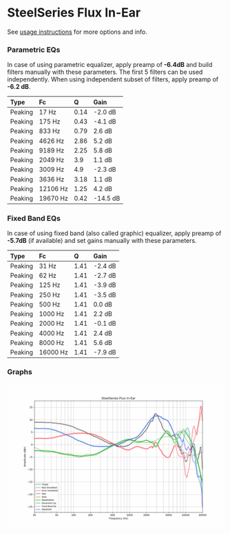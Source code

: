 # SteelSeries Flux In-Ear
See [usage instructions](https://github.com/jaakkopasanen/AutoEq#usage) for more options and info.

### Parametric EQs
In case of using parametric equalizer, apply preamp of **-6.4dB** and build filters manually
with these parameters. The first 5 filters can be used independently.
When using independent subset of filters, apply preamp of **-6.2 dB**.

| Type    | Fc       |    Q | Gain     |
|:--------|:---------|:-----|:---------|
| Peaking | 17 Hz    | 0.14 | -2.0 dB  |
| Peaking | 175 Hz   | 0.43 | -4.1 dB  |
| Peaking | 833 Hz   | 0.79 | 2.6 dB   |
| Peaking | 4626 Hz  | 2.86 | 5.2 dB   |
| Peaking | 9189 Hz  | 2.25 | 5.8 dB   |
| Peaking | 2049 Hz  | 3.9  | 1.1 dB   |
| Peaking | 3009 Hz  | 4.9  | -2.3 dB  |
| Peaking | 3636 Hz  | 3.18 | 1.1 dB   |
| Peaking | 12106 Hz | 1.25 | 4.2 dB   |
| Peaking | 19670 Hz | 0.42 | -14.5 dB |

### Fixed Band EQs
In case of using fixed band (also called graphic) equalizer, apply preamp of **-5.7dB**
(if available) and set gains manually with these parameters.

| Type    | Fc       |    Q | Gain    |
|:--------|:---------|:-----|:--------|
| Peaking | 31 Hz    | 1.41 | -2.4 dB |
| Peaking | 62 Hz    | 1.41 | -2.7 dB |
| Peaking | 125 Hz   | 1.41 | -3.9 dB |
| Peaking | 250 Hz   | 1.41 | -3.5 dB |
| Peaking | 500 Hz   | 1.41 | 0.0 dB  |
| Peaking | 1000 Hz  | 1.41 | 2.2 dB  |
| Peaking | 2000 Hz  | 1.41 | -0.1 dB |
| Peaking | 4000 Hz  | 1.41 | 2.4 dB  |
| Peaking | 8000 Hz  | 1.41 | 5.6 dB  |
| Peaking | 16000 Hz | 1.41 | -7.9 dB |

### Graphs
![](./SteelSeries%20Flux%20In-Ear.png)